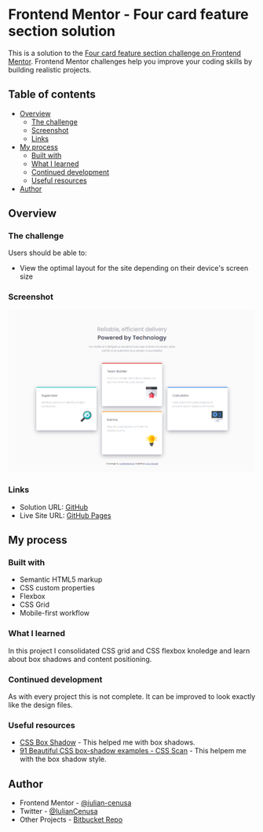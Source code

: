 # Frontend Mentor - Four card feature section solution

This is a solution to the [Four card feature section challenge on Frontend Mentor](https://www.frontendmentor.io/challenges/four-card-feature-section-weK1eFYK). Frontend Mentor challenges help you improve your coding skills by building realistic projects. 

## Table of contents

- [Overview](#overview)
  - [The challenge](#the-challenge)
  - [Screenshot](#screenshot)
  - [Links](#links)
- [My process](#my-process)
  - [Built with](#built-with)
  - [What I learned](#what-i-learned)
  - [Continued development](#continued-development)
  - [Useful resources](#useful-resources)
- [Author](#author)

## Overview

### The challenge

Users should be able to:

- View the optimal layout for the site depending on their device's screen size

### Screenshot

![MainPage](./images/screen1.png)

### Links

- Solution URL: [GitHub](https://github.com/iulian-cenusa/frontend-mentor-four-card-feature-section)
- Live Site URL: [GitHub Pages](hhttps://github.com/iulian-cenusa/frontend-mentor-four-card-feature-section)

## My process

### Built with

- Semantic HTML5 markup
- CSS custom properties
- Flexbox
- CSS Grid
- Mobile-first workflow

### What I learned

In this project I consolidated CSS grid and CSS flexbox knoledge and learn about box shadows and content positioning.

### Continued development

As with every project this is not complete. It can be improved to look exactly like the design files.

### Useful resources

- [CSS Box Shadow](https://www.w3schools.com/css/css3_shadows_box.asp) - This helped me with box shadows.
- [91 Beautiful CSS box-shadow examples - CSS Scan](https://getcssscan.com/css-box-shadow-examples) - This helpem me with the box shadow style.

## Author

- Frontend Mentor - [@iulian-cenusa](https://www.frontendmentor.io/profile/iulian-cenusa)
- Twitter - [@IulianCenusa](https://twitter.com/IulianCenusa)
- Other Projects - [Bitbucket Repo](https://bitbucket.org/iulian_cenusa/)

